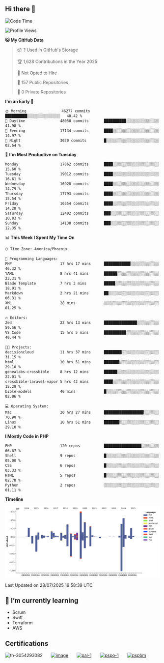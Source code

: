 ## Hi there 👋

<!--START_SECTION:waka-->
![Code Time](http://img.shields.io/badge/Code%20Time-11%2C456%20hrs%2023%20mins-blue)

![Profile Views](http://img.shields.io/badge/Profile%20Views-1-blue)

**🐱 My GitHub Data** 

> 📦 ? Used in GitHub's Storage 
 > 
> 🏆 1,628 Contributions in the Year 2025
 > 
> 🚫 Not Opted to Hire
 > 
> 📜 157 Public Repositories 
 > 
> 🔑 0 Private Repositories 
 > 
**I'm an Early 🐤** 

```text
🌞 Morning                46277 commits       ██████████░░░░░░░░░░░░░░░   40.42 % 
🌆 Daytime                48058 commits       ██████████░░░░░░░░░░░░░░░   41.98 % 
🌃 Evening                17134 commits       ████░░░░░░░░░░░░░░░░░░░░░   14.97 % 
🌙 Night                  3020 commits        █░░░░░░░░░░░░░░░░░░░░░░░░   02.64 % 
```
📅 **I'm Most Productive on Tuesday** 

```text
Monday                   17862 commits       ████░░░░░░░░░░░░░░░░░░░░░   15.60 % 
Tuesday                  19012 commits       ████░░░░░░░░░░░░░░░░░░░░░   16.61 % 
Wednesday                16928 commits       ████░░░░░░░░░░░░░░░░░░░░░   14.79 % 
Thursday                 17793 commits       ████░░░░░░░░░░░░░░░░░░░░░   15.54 % 
Friday                   16354 commits       ████░░░░░░░░░░░░░░░░░░░░░   14.28 % 
Saturday                 12402 commits       ███░░░░░░░░░░░░░░░░░░░░░░   10.83 % 
Sunday                   14138 commits       ███░░░░░░░░░░░░░░░░░░░░░░   12.35 % 
```


📊 **This Week I Spent My Time On** 

```text
🕑︎ Time Zone: America/Phoenix

💬 Programming Languages: 
PHP                      17 hrs 17 mins      ████████████░░░░░░░░░░░░░   46.32 % 
YAML                     8 hrs 41 mins       ██████░░░░░░░░░░░░░░░░░░░   23.31 % 
Blade Template           7 hrs 3 mins        █████░░░░░░░░░░░░░░░░░░░░   18.91 % 
Markdown                 2 hrs 21 mins       ██░░░░░░░░░░░░░░░░░░░░░░░   06.31 % 
XML                      28 mins             ░░░░░░░░░░░░░░░░░░░░░░░░░   01.25 % 

🔥 Editors: 
Zed                      22 hrs 13 mins      ███████████████░░░░░░░░░░   59.56 % 
VS Code                  15 hrs 5 mins       ██████████░░░░░░░░░░░░░░░   40.44 % 

🐱‍💻 Projects: 
decisioncloud            11 hrs 37 mins      ████████░░░░░░░░░░░░░░░░░   31.15 % 
html                     10 hrs 51 mins      ███████░░░░░░░░░░░░░░░░░░   29.10 % 
genealabs-crossbible     8 hrs 12 mins       ██████░░░░░░░░░░░░░░░░░░░   22.01 % 
crossbible-laravel-vapor 5 hrs 42 mins       ████░░░░░░░░░░░░░░░░░░░░░   15.28 % 
bible-models             46 mins             █░░░░░░░░░░░░░░░░░░░░░░░░   02.06 % 

💻 Operating System: 
Mac                      26 hrs 27 mins      ██████████████████░░░░░░░   70.90 % 
Linux                    10 hrs 51 mins      ███████░░░░░░░░░░░░░░░░░░   29.10 % 
```

**I Mostly Code in PHP** 

```text
PHP                      120 repos           █████████████████░░░░░░░░   66.67 % 
Shell                    9 repos             █░░░░░░░░░░░░░░░░░░░░░░░░   05.00 % 
CSS                      6 repos             █░░░░░░░░░░░░░░░░░░░░░░░░   03.33 % 
HTML                     5 repos             █░░░░░░░░░░░░░░░░░░░░░░░░   02.78 % 
Python                   2 repos             ░░░░░░░░░░░░░░░░░░░░░░░░░   01.11 % 
```



**Timeline**

![Lines of Code chart](https://raw.githubusercontent.com/mikebronner/mikebronner/master/assets/bar_graph.png)


 Last Updated on 28/07/2025 19:58:39 UTC
<!--END_SECTION:waka-->

<!--
**mikebronner/mikebronner** is a ✨ _special_ ✨ repository because its `README.md` (this file) appears on your GitHub profile.

Here are some ideas to get you started:

- 🔭 I’m currently working on ...
- 🌱 I’m currently learning ...
- 👯 I’m looking to collaborate on ...
- 🤔 I’m looking for help with ...
- 💬 Ask me about ...
- 📫 How to reach me: ...
- 😄 Pronouns: ...
- ⚡ Fun fact: ...
-->

## 🌱 I’m currently learning

- Scrum
- Swift
- Terraform
- AWS

## Certifications

![th-3054293082](https://user-images.githubusercontent.com/1791050/208267034-c5006f82-ae89-41eb-9478-7106c5aba070.jpg)
&nbsp;&nbsp;&nbsp;&nbsp;&nbsp;
[![image](https://images.credly.com/size/100x100/images/a2790314-008a-4c3d-9553-f5e84eb359ba/image.png)](https://www.credly.com/users/mike-bronner)
&nbsp;&nbsp;&nbsp;&nbsp;&nbsp;
[![pal-1](https://images.credly.com/size/100x100/images/78c772ee-6b3c-4348-ac66-58ac5a2cf581/image.png)](https://www.credly.com/users/mike-bronner)
&nbsp;&nbsp;&nbsp;&nbsp;&nbsp;
[![pspo-1](https://images.credly.com/size/100x100/images/591762c5-fae7-49c6-b326-e1756979928d/image.png)](https://www.credly.com/users/mike-bronner)
&nbsp;&nbsp;&nbsp;&nbsp;&nbsp;
[![pspbm](https://images.credly.com/size/100x100/images/55a21a78-59af-4294-810e-e4014e9ca1be/image.png)](https://www.credly.com/users/mike-bronner)

